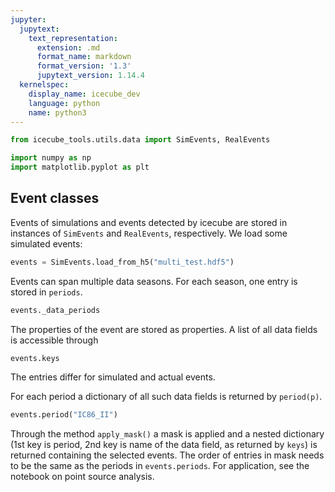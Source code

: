 ```yaml
---
jupyter:
  jupytext:
    text_representation:
      extension: .md
      format_name: markdown
      format_version: '1.3'
      jupytext_version: 1.14.4
  kernelspec:
    display_name: icecube_dev
    language: python
    name: python3
---
```


```python
from icecube_tools.utils.data import SimEvents, RealEvents

import numpy as np
import matplotlib.pyplot as plt
```

<!-- #region -->
## Event classes


Events of simulations and events detected by icecube are stored in instances of `SimEvents` and `RealEvents`, respectively. We load some simulated events:
<!-- #endregion -->

```python
events = SimEvents.load_from_h5("multi_test.hdf5")
```

Events can span multiple data seasons. For each season, one entry is stored in `periods`.

```python
events._data_periods
```

The properties of the event are stored as properties. A list of all data fields is accessible through

```python
events.keys
```

The entries differ for simulated and actual events.

For each period a dictionary of all such data fields is returned by `period(p)`.

```python
events.period("IC86_II")
```

Through the method `apply_mask()` a mask is applied and a nested dictionary (1st key is period, 2nd key is name of the data field, as returned by `keys`) is returned containing the selected events. The order of entries in mask needs to be the same as the periods in `events.periods`. For application, see the notebook on point source analysis.
